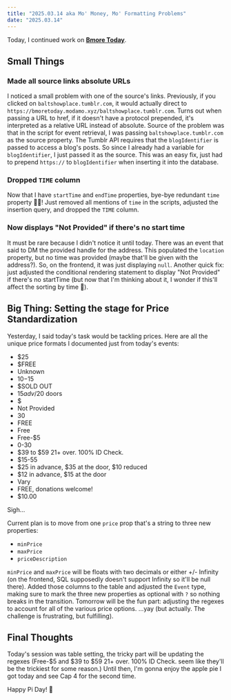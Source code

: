 ```yaml
---
title: "2025.03.14 aka Mo' Money, Mo' Formatting Problems"
date: "2025.03.14"
---
```


Today, I continued work on [**Bmore Today**](https://bmoretoday.modamo.xyz/).

## Small Things

### Made all source links absolute URLs

I noticed a small problem with one of the source's links. Previously, if you clicked on `baltshowplace.tumblr.com`, it would actually direct to `https://bmoretoday.modamo.xyz/baltshowplace.tumblr.com`. Turns out when passing a URL to href, if it doesn't have a protocol prepended, it's interpreted as a relative URL instead of absolute. Source of the problem was that in the script for event retrieval, I was passing `baltshowplace.tumblr.com` as the source property. The Tumblr API requires that the `blogIdentifier` is passed to access a blog's posts. So since I already had a variable for `blogIdentifier`, I just passed it as the source. This was an easy fix, just had to prepend `https://` to `blogIdentifier` when inserting it into the database.

### Dropped `TIME` column

Now that I have `startTime` and `endTime` properties, bye-bye redundant `time` property 👋🏾! Just removed all mentions of `time` in the scripts, adjusted the insertion query, and dropped the `TIME` column.

### Now displays "Not Provided" if there's no start time

It must be rare because I didn't notice it until today. There was an event that said to DM the provided handle for the address. This populated the `location` property, but no time was provided (maybe that'll be given with the address?). So, on the frontend, it was just displaying `null`. Another quick fix: just adjusted the conditional rendering statement to display "Not Provided" if there's no startTime (but now that I'm thinking about it, I wonder if this'll affect the sorting by time 🤔).

## Big Thing: Setting the stage for Price Standardization

Yesterday, I said today's task would be tackling prices. Here are all the unique price formats I documented just from today's events:

- $25 
- $FREE
- Unknown
- $10-$15
- $SOLD OUT
- $15 adv/$20 doors
- $
- Not Provided
- 30
- FREE
- Free
- Free-$5
- 0-30
- $39 to $59 21+ over. 100% ID Check.
- $15-55
- $25 in advance, $35 at the door, $10 reduced
- $12 in advance, $15 at the door
- Vary
- FREE, donations welcome!
- $10.00

Sigh...

Current plan is to move from one `price` prop that's a string to three new properties:
- `minPrice`
- `maxPrice`
- `priceDescription`

`minPrice` and `maxPrice` will be floats with two decimals or either +/- Infinity (on the frontend, SQL supposedly doesn't support Infinity so it'll be null there). Added those columns to the table and adjusted the `Event` type, making sure to mark the three new properties as optional with `?` so nothing breaks in the transition. Tomorrow will be the fun part: adjusting the regexes to account for all of the various price options. ...yay (but actually. The challenge is frustrating, but fulfilling).

## Final Thoughts

Today's session was table setting, the tricky part will be updating the regexes (Free-$5 and $39 to $59 21+ over. 100% ID Check. seem like they'll be the trickiest for some reason.) Until then, I'm gonna enjoy the apple pie I got today and see Cap 4 for the second time.

Happy Pi Day! 🥧